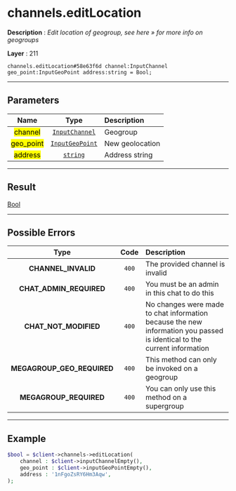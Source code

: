 # channels.editLocation

**Description** : *Edit location of geogroup, see here » for more info on geogroups*

**Layer** : 211

```tl
channels.editLocation#58e63f6d channel:InputChannel geo_point:InputGeoPoint address:string = Bool;
```

---

## Parameters

| Name | Type | Description |
| :---: | :---: | :--- |
| <mark>channel</mark> | [`InputChannel`](type/InputChannel) | Geogroup |
| <mark>geo_point</mark> | [`InputGeoPoint`](type/InputGeoPoint) | New geolocation |
| <mark>address</mark> | [`string`](type/string) | Address string |

---

## Result

[Bool](type/Bool)

---

## Possible Errors

| Type | Code | Description |
| :---: | :---: | :--- |
| **CHANNEL_INVALID** | `400` | The provided channel is invalid |
| **CHAT_ADMIN_REQUIRED** | `400` | You must be an admin in this chat to do this |
| **CHAT_NOT_MODIFIED** | `400` | No changes were made to chat information because the new information you passed is identical to the current information |
| **MEGAGROUP_GEO_REQUIRED** | `400` | This method can only be invoked on a geogroup |
| **MEGAGROUP_REQUIRED** | `400` | You can only use this method on a supergroup |

---

## Example

```php
$bool = $client->channels->editLocation(
	channel : $client->inputChannelEmpty(),
	geo_point : $client->inputGeoPointEmpty(),
	address : '1nFgoZsRY6Hm3Aqw',
);
```